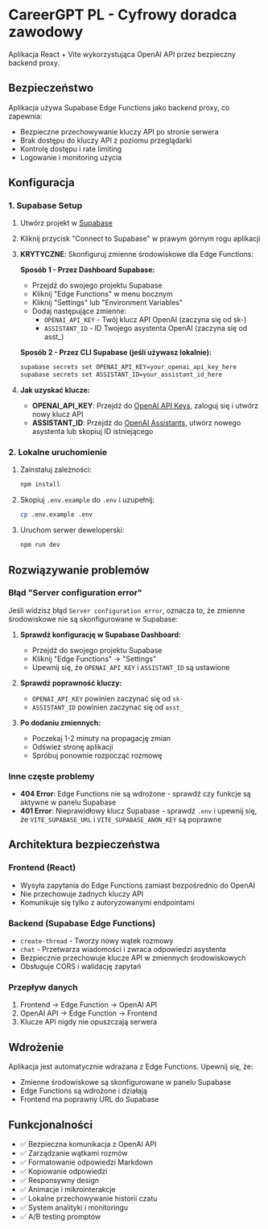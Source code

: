 # CareerGPT PL - Cyfrowy doradca zawodowy

Aplikacja React + Vite wykorzystująca OpenAI API przez bezpieczny backend proxy.

## Bezpieczeństwo

Aplikacja używa Supabase Edge Functions jako backend proxy, co zapewnia:
- Bezpieczne przechowywanie kluczy API po stronie serwera
- Brak dostępu do kluczy API z poziomu przeglądarki
- Kontrolę dostępu i rate limiting
- Logowanie i monitoring użycia

## Konfiguracja

### 1. Supabase Setup

1. Utwórz projekt w [Supabase](https://supabase.com)
2. Kliknij przycisk "Connect to Supabase" w prawym górnym rogu aplikacji
3. **KRYTYCZNE**: Skonfiguruj zmienne środowiskowe dla Edge Functions:
   
   **Sposób 1 - Przez Dashboard Supabase:**
   - Przejdź do swojego projektu Supabase
   - Kliknij "Edge Functions" w menu bocznym
   - Kliknij "Settings" lub "Environment Variables"
   - Dodaj następujące zmienne:
     - `OPENAI_API_KEY` - Twój klucz API OpenAI (zaczyna się od sk-)
     - `ASSISTANT_ID` - ID Twojego asystenta OpenAI (zaczyna się od asst_)

   **Sposób 2 - Przez CLI Supabase (jeśli używasz lokalnie):**
   ```bash
   supabase secrets set OPENAI_API_KEY=your_openai_api_key_here
   supabase secrets set ASSISTANT_ID=your_assistant_id_here
   ```

4. **Jak uzyskać klucze:**
   - **OPENAI_API_KEY**: Przejdź do [OpenAI API Keys](https://platform.openai.com/api-keys), zaloguj się i utwórz nowy klucz API
   - **ASSISTANT_ID**: Przejdź do [OpenAI Assistants](https://platform.openai.com/assistants), utwórz nowego asystenta lub skopiuj ID istniejącego

### 2. Lokalne uruchomienie

1. Zainstaluj zależności:
   ```bash
   npm install
   ```

2. Skopiuj `.env.example` do `.env` i uzupełnij:
   ```bash
   cp .env.example .env
   ```

3. Uruchom serwer deweloperski:
   ```bash
   npm run dev
   ```

## Rozwiązywanie problemów

### Błąd "Server configuration error"

Jeśli widzisz błąd `Server configuration error`, oznacza to, że zmienne środowiskowe nie są skonfigurowane w Supabase:

1. **Sprawdź konfigurację w Supabase Dashboard:**
   - Przejdź do swojego projektu Supabase
   - Kliknij "Edge Functions" → "Settings"
   - Upewnij się, że `OPENAI_API_KEY` i `ASSISTANT_ID` są ustawione

2. **Sprawdź poprawność kluczy:**
   - `OPENAI_API_KEY` powinien zaczynać się od `sk-`
   - `ASSISTANT_ID` powinien zaczynać się od `asst_`

3. **Po dodaniu zmiennych:**
   - Poczekaj 1-2 minuty na propagację zmian
   - Odśwież stronę aplikacji
   - Spróbuj ponownie rozpocząć rozmowę

### Inne częste problemy

- **404 Error**: Edge Functions nie są wdrożone - sprawdź czy funkcje są aktywne w panelu Supabase
- **401 Error**: Nieprawidłowy klucz Supabase - sprawdź `.env` i upewnij się, że `VITE_SUPABASE_URL` i `VITE_SUPABASE_ANON_KEY` są poprawne

## Architektura bezpieczeństwa

### Frontend (React)
- Wysyła zapytania do Edge Functions zamiast bezpośrednio do OpenAI
- Nie przechowuje żadnych kluczy API
- Komunikuje się tylko z autoryzowanymi endpointami

### Backend (Supabase Edge Functions)
- `create-thread` - Tworzy nowy wątek rozmowy
- `chat` - Przetwarza wiadomości i zwraca odpowiedzi asystenta
- Bezpiecznie przechowuje klucze API w zmiennych środowiskowych
- Obsługuje CORS i walidację zapytań

### Przepływ danych
1. Frontend → Edge Function → OpenAI API
2. OpenAI API → Edge Function → Frontend
3. Klucze API nigdy nie opuszczają serwera

## Wdrożenie

Aplikacja jest automatycznie wdrażana z Edge Functions. Upewnij się, że:
- Zmienne środowiskowe są skonfigurowane w panelu Supabase
- Edge Functions są wdrożone i działają
- Frontend ma poprawny URL do Supabase

## Funkcjonalności

- ✅ Bezpieczna komunikacja z OpenAI API
- ✅ Zarządzanie wątkami rozmów
- ✅ Formatowanie odpowiedzi Markdown
- ✅ Kopiowanie odpowiedzi
- ✅ Responsywny design
- ✅ Animacje i mikrointerakcje
- ✅ Lokalne przechowywanie historii czatu
- ✅ System analityki i monitoringu
- ✅ A/B testing promptów
